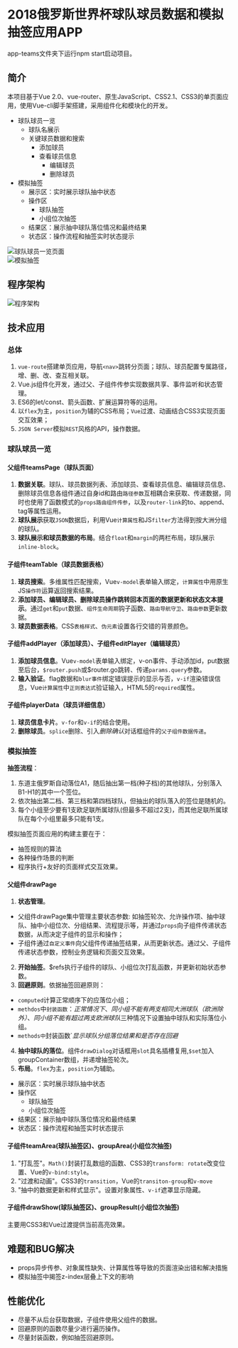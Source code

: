 2018俄罗斯世界杯球队球员数据和模拟抽签应用APP
===

app-teams文件夹下运行npm start启动项目。

简介
---
本项目基于Vue 2.0、vue-router、原生JavaScript、CSS2.1、CSS3的单页面应用，使用Vue-cli脚手架搭建，采用组件化和模块化的开发。
* 球队球员一览
  * 球队名展示
  * 关键球员数据和搜索
    * 添加球员
    * 查看球员信息
      * 编辑球员
      * 删除球员
* 模拟抽签
  * 展示区：实时展示球队抽中状态
  * 操作区
    * 球队抽签
    * 小组位次抽签
  * 结果区：展示抽中球队落位情况和最终结果
  * 状态区：操作流程和抽签实时状态提示

![球队球员一览页面](./tips/球队球员一览页面.PNG '球队球员一览页面')  
![模拟抽签](./tips/模拟抽签页面.PNG '模拟抽签页面')  


程序架构
---
![程序架构](./tips/程序架构.PNG '程序架构')


技术应用
---
### 总体
1. `vue-route`搭建单页应用，导航`<nav>`跳转分页面；球队、球员配置专属路径，增、删、改、查互相关联。
2. Vue.js组件化开发，通过父、子组件传参实现数据共享、事件监听和状态管理。
3. ES6的let/const、箭头函数、扩展运算符等的运用。
2.  以`flex`为主，`position`为辅的CSS布局；`Vue`过渡、动画结合CSS3实现页面交互效果；
3. `JSON Server`模拟`REST`风格的API，操作数据。

### 球队球员一览

#### 父组件teamsPage（球队页面）
1. **数据关联**。球队、球员数据列表、添加球员、查看球员信息、编辑球员信息、删除球员信息各组件通过自身id和路由`路径参数`互相耦合来获取、传递数据，同时也使用了函数模式的`props路由组件传参`，以及`router-link`的to、append、tag等属性运用。
2. **球队展示**获取`JSON`数据后，利用Vue`计算属性`和JS`filter`方法得到按大洲分组的球队。
3. **球队展示和球员数据的布局**。结合`float`和`margin`的两栏布局，球队展示`inline-block`。

#### 子组件teamTable（球员数据表格）
1. **球员搜索**。多维属性匹配搜索，Vue`v-model`表单输入绑定，`计算属性`中用原生JS`操作符`运算返回搜索结果。
2. **添加球员、编辑球员、删除球员操作跳转回本页面的数据更新和状态文本提示**。通过`get`和`put`数据、`组件生命周期`钩子函数、`路由导航守卫`、`路由参数`更新数据。
3. **球员数据表格**。CSS`表格样式`、`伪元素`设置各行交错的背景颜色。

#### 子组件addPlayer（添加球员）、子组件editPlayer（编辑球员）
1. **添加球员信息**。Vue`v-model`表单输入绑定，v-on事件、手动添加id，put数据至后台，`$router.push`或$router.go跳转、传递`params.query`参数。
2. **输入验证**。flag数据和`blur事件`绑定错误提示的显示与否，`v-if`渲染错误信息，Vue`计算属性`中`正则表达式`验证输入，HTML5的`required`属性。

#### 子组件playerData（球员详细信息）
1. **球员信息卡片**。`v-for`和`v-if`的结合使用。
2. **删除球员**。`splice`删除、引入*删除确认*对话框组件的`父子组件数据传递`。

### 模拟抽签
**抽签流程**：
 1. 东道主俄罗斯自动落位A1，随后抽出第一档(种子档)的其他球队，分别落入B1-H1的其中一个签位。
 2. 依次抽出第二档、第三档和第四档球队，但抽出的球队落入的签位是随机的。 
 3. 每个小组至少要有1支欧足联所属球队(但最多不超过2支)，而其他足联所属球队在每个小组里最多只能有1支。

模拟抽签页面应用的构建主要在于：
* 抽签规则的算法
* 各种操作场景的判断
* 程序执行+友好的页面样式交互效果。 

#### 父组件drawPage
1. **状态管理**。
* 父组件drawPage集中管理主要状态参数: 如抽签轮次、允许操作项、抽中球队、抽中小组位次、分组结果、流程提示等，并通过`props`向子组件传递状态数据，从而决定子组件的显示和操作；
* 子组件通过`自定义事件`向父组件传递抽签结果，从而更新状态。通过父、子组件传递状态参数，控制业务逻辑和页面交互效果。
2. **开始抽签**。$refs执行子组件的球队、小组位次打乱函数，并更新初始状态参数。
3. **回避原则**。依据抽签回避原则：
* `computed`计算正常顺序下的应落位小组；
* `methdos`中`封装函数`：*正常情况下*、*同小组不能有两支相同大洲球队（欧洲除外）*、*同小组不能有超过两支欧洲球队*三种情况下设置抽中球队和实际落位小组。
* `methods中`封装函数`*显示球队分组落位结果和是否存在回避*
4.  **抽中球队的落位**。组件`drawDialog`对话框用`slot`具名插槽复用,`$set`加入groupContainer数组，并递增抽签轮次。
5. **布局**。`flex`为主，`position`为辅助。
* 展示区：实时展示球队抽中状态
* 操作区
  * 球队抽签
  * 小组位次抽签
* 结果区：展示抽中球队落位情况和最终结果
* 状态区：操作流程和抽签实时状态提示

#### 子组件teamArea(球队抽签区)、groupArea(小组位次抽签)
1. "打乱签"。`Math()`封装打乱数组的函数、CSS3的`transform: rotate`改变位置、Vue的`v-bind:style`。
2. "过渡和动画"。CSS3的`transition`，Vue的`transiton-group`和`v-move`
3. "抽中的数据更新和样式显示"。设置对象属性、`v-if`遮罩显示隐藏。

#### 子组件drawShow(球队抽签区)、groupResult(小组位次抽签)
主要用CSS3和Vue过渡提供当前高亮效果。


难题和BUG解决
---
* props异步传参、对象属性缺失、计算属性等导致的页面渲染出错和解决措施
* 模拟抽签中揭签z-index层叠上下文的影响

性能优化
---
- 尽量不从后台获取数据，子组件使用父组件的数据。
- 回避原则的函数尽量少进行遍历操作。
- 尽量封装函数，例如抽签回避原则。